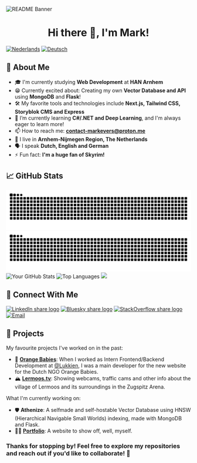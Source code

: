![README Banner](https://github.com/markevers-dev/markevers-dev/blob/main/public/images/readme_banner.png?raw=true)

<h1 align="center">Hi there 👋, I'm Mark!</h1>

[<img src="https://img.shields.io/badge/Nederlands%20🇳🇱-37a779?style=for-the-badge" alt="Nederlands">](https://github.com/markevers-dev/markevers-dev/blob/main/README_NL.md)
[<img src="https://img.shields.io/badge/Deutsch%20🇩🇪-37a779?style=for-the-badge" alt="Deutsch">](https://github.com/markevers-dev/markevers-dev/blob/main/README_DE.md)

## 🚀 About Me
- 🎓 I'm currently studying **Web Development** at **HAN Arnhem**
- 😁 Currently excited about: Creating my own **Vector Database and API** using **MongoDB** and **Flask**!
- 🛠️ My favorite tools and technologies include **Next.js, Tailwind CSS, Storyblok CMS and Express**
- 🌱 I’m currently learning **C#/.NET and Deep Learning**, and I'm always eager to learn more!
- 📫 How to reach me: **[contact-markevers@proton.me](mailto:contact-markevers@proton.me)**
- 📍 I live in **Arnhem-Nijmegen Region, The Netherlands**
- 🗣️ I speak **Dutch, English and German**
- ⚡ Fun fact: **I'm a huge fan of Skyrim!**

## 📈 GitHub Stats
![GitHub Snake](https://raw.githubusercontent.com/markevers-dev/markevers-dev/snake/github-contribution-grid-snake-dark.svg#gh-dark-mode-only)
![GitHub Snake](https://raw.githubusercontent.com/markevers-dev/markevers-dev/snake/github-contribution-grid-snake.svg#gh-light-mode-only)
![Your GitHub Stats](https://github-readme-stats.vercel.app/api?username=markevers-dev&show_icons=true&theme=radical)
![Top Languages](https://github-readme-stats.vercel.app/api/top-langs/?username=markevers-dev&layout=compact&theme=radical)
![](https://komarev.com/ghpvc/?username=markevers-dev&label=Profile%20Visits&color=blue&style=for-the-badge)

## 🔗 Connect With Me

[<img src="https://upload.wikimedia.org/wikipedia/commons/e/e8/Linkedin-logo-blue-In-square-40px.png" alt="LinkedIn share logo" width="80">](https://www.linkedin.com/in/mark-evers-dev)
[<img src="https://upload.wikimedia.org/wikipedia/commons/7/7a/Bluesky_Logo.svg" alt="Bluesky share logo" width="80">](https://bsky.app/profile/markevers-dev.bsky.social)
[<img src="https://upload.wikimedia.org/wikipedia/commons/e/ef/Stack_Overflow_icon.svg" alt="StackOverflow share logo" width="80">](https://stackoverflow.com/users/28817835/cryovenator)
[<img src="https://upload.wikimedia.org/wikipedia/commons/0/0c/ProtonMail_icon.svg" alt="Email" width="80">](mailto:contact-markevers@proton.me)

## 🌟 Projects
My favourite projects I've worked on in the past:
- 🧡 [**Orange Babies**](https://www.orangebabies.nl/): When I worked as Intern Frontend/Backend Development at [@Lukkien](https://github.com/lukkien), I was a main developer for the new website for the Dutch NGO Orange Babies.
- 🏔️ [**Lermoos.tv**](https://lermoos.tv): Showing webcams, traffic cams and other info about the village of Lermoos and its surroundings in the Zugspitz Arena.

What I'm currently working on:
- 🛡️ **Athenize**: A selfmade and self-hostable Vector Database using HNSW (Hierarchical Navigable Small Worlds) indexing, made with MongoDB and Flask.
- 🙋‍♂️ [**Portfolio**](https://github.com/markevers-dev/portfolio): A website to show off, well, myself.

### Thanks for stopping by! Feel free to explore my repositories and reach out if you'd like to collaborate! 🤝
